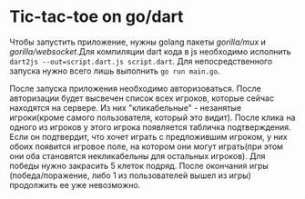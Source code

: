 # Tic-tac-toe on go/dart

Чтобы запустить приложение, нужны golang пакеты *gorilla/mux* и *gorilla/websocket*.Для компиляции dart кода в js необходимо исполнить `dart2js --out=script.dart.js script.dart`. Для непосредственного запуска нужно всего лишь выполнить `go run main.go`.

После запуска приложения необходимо авторизоваться. После авторизации будет высвечен список всех игроков, которые сейчас находятся на сервере. Из них "кликабельные" - незанятые игроки(кроме самого пользователя, который это видит). После клика на одного из игроков у этого игрока появляется табличка подтверждения. Если он подтвердит, что хочет играть с предложившим игроком, у них обоих появится игровое поле, на котором они могут играть(при этом они оба становятся некликабельны для остальных игроков). Для победы нужно закрасить 5 клеток подряд. После окончания игры (победа/поражение, либо 1 из пользователей вышел из игры) продолжить ее уже невозможно.

